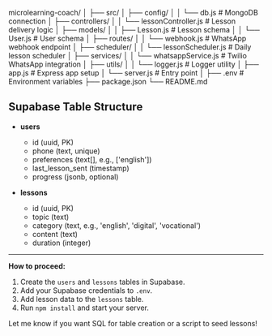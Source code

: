 microlearning-coach/
│
├── src/
│   ├── config/
│   │   └── db.js                # MongoDB connection
│   ├── controllers/
│   │   └── lessonController.js  # Lesson delivery logic
│   ├── models/
│   │   ├── Lesson.js            # Lesson schema
│   │   └── User.js              # User schema
│   ├── routes/
│   │   └── webhook.js           # WhatsApp webhook endpoint
│   ├── scheduler/
│   │   └── lessonScheduler.js   # Daily lesson scheduler
│   ├── services/
│   │   └── whatsappService.js   # Twilio WhatsApp integration
│   ├── utils/
│   │   └── logger.js            # Logger utility
│   ├── app.js                   # Express app setup
│   └── server.js                # Entry point
│
├── .env                         # Environment variables
├── package.json
└── README.md

## Supabase Table Structure

- **users**
  - id (uuid, PK)
  - phone (text, unique)
  - preferences (text[], e.g., ['english'])
  - last_lesson_sent (timestamp)
  - progress (jsonb, optional)

- **lessons**
  - id (uuid, PK)
  - topic (text)
  - category (text, e.g., 'english', 'digital', 'vocational')
  - content (text)
  - duration (integer)

---

**How to proceed:**
1. Create the `users` and `lessons` tables in Supabase.
2. Add your Supabase credentials to `.env`.
3. Add lesson data to the `lessons` table.
4. Run `npm install` and start your server.

Let me know if you want SQL for table creation or a script to seed lessons!
